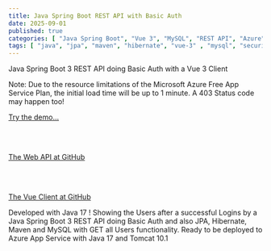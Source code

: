 ```yaml
---
title: Java Spring Boot REST API with Basic Auth
date: 2025-09-01
published: true
categories: [ "Java Spring Boot", "Vue 3", "MySQL", "REST API", "Azure" ]
tags: [ "java", "jpa", "maven", "hibernate", "vue-3" , "mysql", "security", "rest-api", "azure" ]
---
```


Java Spring Boot 3 REST API doing Basic Auth with a Vue 3 Client

<p>Note: Due to the resource limitations of the Microsoft Azure Free App Service Plan, the initial load time will be up to 1 minute. A 403 Status code may happen too!</p>

<a href="https://vue.java.basic.auth.client.persteenolsen.com" target="_blank" title="Java Spring Boot 3 REST Basic Auth">Try the demo...</a>
  
<br /><br />

<a href="https://github.com/persteenolsen/spring-boot-3-basic-auth-api" target="_blank">The Web API at GitHub</a>
 
<br /><br />

<a href="https://github.com/persteenolsen/vue-java-basic-auth-client" target="_blank">The Vue Client at GitHub</a>

Developed with Java 17 ! Showing the Users after a successful Logins by a Java Spring Boot 3 REST API doing Basic Auth and also JPA, Hibernate, Maven and MySQL with GET all Users functionality. Ready to be deployed to Azure App Service with Java 17 and Tomcat 10.1






